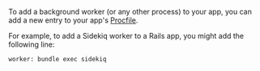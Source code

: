 To add a background worker (or any other process) to your app, you can add a
new entry to your app's [Procfile][about-services].

For example, to add a Sidekiq worker to a Rails app, you might add the
following line:

    worker: bundle exec sidekiq

  [about-services]: ./about-services
